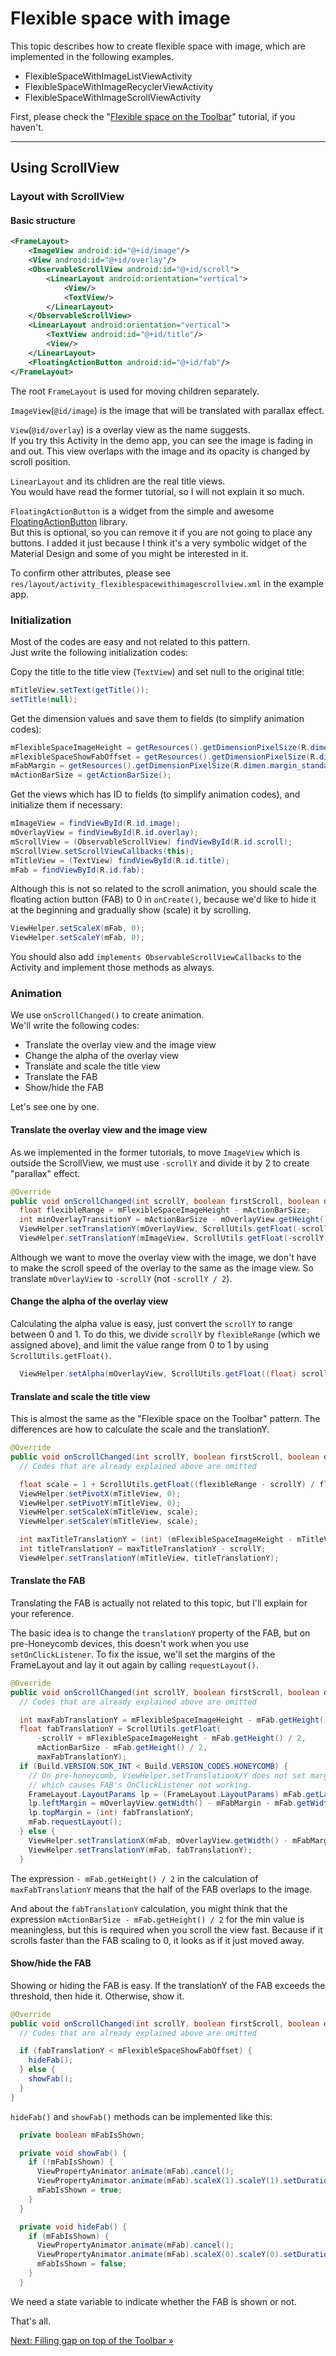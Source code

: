 # Flexible space with image

This topic describes how to create flexible space with image,
which are implemented in the following examples.

* FlexibleSpaceWithImageListViewActivity
* FlexibleSpaceWithImageRecyclerViewActivity
* FlexibleSpaceWithImageScrollViewActivity

First, please check the "[Flexible space on the Toolbar](../../docs/basic/flexible-space-toolbar.md)"
tutorial, if you haven't.  

---

## Using ScrollView

### Layout with ScrollView

#### Basic structure

```xml
<FrameLayout>
    <ImageView android:id="@+id/image"/>
    <View android:id="@+id/overlay"/>
    <ObservableScrollView android:id="@+id/scroll">
        <LinearLayout android:orientation="vertical">
            <View/>
            <TextView/>
        </LinearLayout>
    </ObservableScrollView>
    <LinearLayout android:orientation="vertical">
        <TextView android:id="@+id/title"/>
        <View/>
    </LinearLayout>
    <FloatingActionButton android:id="@+id/fab"/>
</FrameLayout>
```

The root `FrameLayout` is used for moving children separately.

`ImageView`(`@id/image`) is the image that will be translated with parallax effect.

`View`(`@id/overlay`) is a overlay view as the name suggests.  
If you try this Activity in the demo app, you can see the image is fading in and out.
This view overlaps with the image and its opacity is changed by scroll position.

`LinearLayout` and its chlidren are the real title views.  
You would have read the former tutorial, so I will not explain it so much.

`FloatingActionButton` is a widget from the simple and awesome [FloatingActionButton](https://github.com/makovkastar/FloatingActionButton) library.  
But this is optional, so you can remove it if you are not going to place any buttons.
I added it just because I think it's a very symbolic widget of the Material Design
and some of you might be interested in it.

To confirm other attributes,
please see `res/layout/activity_flexiblespacewithimagescrollview.xml` in the example app.

### Initialization

Most of the codes are easy and not related to this pattern.  
Just write the following initialization codes:

Copy the title to the title view (`TextView`) and set null to the original title:

```java
mTitleView.setText(getTitle());
setTitle(null);
```

Get the dimension values and save them to fields (to simplify animation codes):

```Java
mFlexibleSpaceImageHeight = getResources().getDimensionPixelSize(R.dimen.flexible_space_image_height);
mFlexibleSpaceShowFabOffset = getResources().getDimensionPixelSize(R.dimen.flexible_space_show_fab_offset);
mFabMargin = getResources().getDimensionPixelSize(R.dimen.margin_standard);
mActionBarSize = getActionBarSize();
```

Get the views which has ID to fields (to simplify animation codes), and initialize them if necessary:

```java
mImageView = findViewById(R.id.image);
mOverlayView = findViewById(R.id.overlay);
mScrollView = (ObservableScrollView) findViewById(R.id.scroll);
mScrollView.setScrollViewCallbacks(this);
mTitleView = (TextView) findViewById(R.id.title);
mFab = findViewById(R.id.fab);
```

Although this is not so related to the scroll animation,
you should scale the floating action button (FAB) to 0 in `onCreate()`,
because we'd like to hide it at the beginning and gradually show (scale) it
by scrolling.

```java
ViewHelper.setScaleX(mFab, 0);
ViewHelper.setScaleY(mFab, 0);
```

You should also add `implements ObservableScrollViewCallbacks` to the Activity
and implement those methods as always.

### Animation

We use `onScrollChanged()` to create animation.  
We'll write the following codes:

* Translate the overlay view and the image view
* Change the alpha of the overlay view
* Translate and scale the title view
* Translate the FAB
* Show/hide the FAB

Let's see one by one.

#### Translate the overlay view and the image view

As we implemented in the former tutorials,
to move `ImageView` which is outside the ScrollView,
we must use `-scrollY` and divide it by 2 to create "parallax" effect.

```java
@Override
public void onScrollChanged(int scrollY, boolean firstScroll, boolean dragging) {
  float flexibleRange = mFlexibleSpaceImageHeight - mActionBarSize;
  int minOverlayTransitionY = mActionBarSize - mOverlayView.getHeight();
  ViewHelper.setTranslationY(mOverlayView, ScrollUtils.getFloat(-scrollY, minOverlayTransitionY, 0));
  ViewHelper.setTranslationY(mImageView, ScrollUtils.getFloat(-scrollY / 2, minOverlayTransitionY, 0));
```

Although we want to move the overlay view with the image,
we don't have to make the scroll speed of the overlay to the same as the image view.
So translate `mOverlayView` to `-scrollY` (not `-scrollY / 2`).

#### Change the alpha of the overlay view

Calculating the alpha value is easy, just convert the `scrollY` to range between 0 and 1.
To do this, we divide `scrollY` by `flexibleRange` (which we assigned above),
and limit the value range from 0 to 1 by using `ScrollUtils.getFloat()`.

```java
  ViewHelper.setAlpha(mOverlayView, ScrollUtils.getFloat((float) scrollY / flexibleRange, 0, 1));
```

#### Translate and scale the title view

This is almost the same as the "Flexible space on the Toolbar" pattern.
The differences are how to calculate the scale and the translationY.

```java
@Override
public void onScrollChanged(int scrollY, boolean firstScroll, boolean dragging) {
  // Codes that are already explained above are omitted

  float scale = 1 + ScrollUtils.getFloat((flexibleRange - scrollY) / flexibleRange, 0, MAX_TEXT_SCALE_DELTA);
  ViewHelper.setPivotX(mTitleView, 0);
  ViewHelper.setPivotY(mTitleView, 0);
  ViewHelper.setScaleX(mTitleView, scale);
  ViewHelper.setScaleY(mTitleView, scale);

  int maxTitleTranslationY = (int) (mFlexibleSpaceImageHeight - mTitleView.getHeight() * scale);
  int titleTranslationY = maxTitleTranslationY - scrollY;
  ViewHelper.setTranslationY(mTitleView, titleTranslationY);
```

#### Translate the FAB

Translating the FAB is actually not related to this topic, but I'll explain for your reference.

The basic idea is to change the `translationY` property of the FAB,
but on pre-Honeycomb devices, this doesn't work when you use `setOnClickListener`.
To fix the issue, we'll set the margins of the FrameLayout and lay it out again by calling `requestLayout()`.

```java
@Override
public void onScrollChanged(int scrollY, boolean firstScroll, boolean dragging) {
  // Codes that are already explained above are omitted

  int maxFabTranslationY = mFlexibleSpaceImageHeight - mFab.getHeight() / 2;
  float fabTranslationY = ScrollUtils.getFloat(
      -scrollY + mFlexibleSpaceImageHeight - mFab.getHeight() / 2,
      mActionBarSize - mFab.getHeight() / 2,
      maxFabTranslationY);
  if (Build.VERSION.SDK_INT < Build.VERSION_CODES.HONEYCOMB) {
    // On pre-honeycomb, ViewHelper.setTranslationX/Y does not set margin,
    // which causes FAB's OnClickListener not working.
    FrameLayout.LayoutParams lp = (FrameLayout.LayoutParams) mFab.getLayoutParams();
    lp.leftMargin = mOverlayView.getWidth() - mFabMargin - mFab.getWidth();
    lp.topMargin = (int) fabTranslationY;
    mFab.requestLayout();
  } else {
    ViewHelper.setTranslationX(mFab, mOverlayView.getWidth() - mFabMargin - mFab.getWidth());
    ViewHelper.setTranslationY(mFab, fabTranslationY);
  }
```

The expression `- mFab.getHeight() / 2` in the calculation of `maxFabTranslationY` means
that the half of the FAB overlaps to the image.

And about the `fabTranslationY` calculation,
you might think that the expression `mActionBarSize - mFab.getHeight() / 2` for the min value
is meaningless, but this is required when you scroll the view fast.
Because if it scrolls faster than the FAB scaling to 0, it looks as if it just moved away.

#### Show/hide the FAB

Showing or hiding the FAB is easy.
If the translationY of the FAB exceeds the threshold, then hide it.
Otherwise, show it.

```java
@Override
public void onScrollChanged(int scrollY, boolean firstScroll, boolean dragging) {
  // Codes that are already explained above are omitted

  if (fabTranslationY < mFlexibleSpaceShowFabOffset) {
    hideFab();
  } else {
    showFab();
  }
}
```

`hideFab()` and `showFab()` methods can be implemented like this:

```java
  private boolean mFabIsShown;

  private void showFab() {
    if (!mFabIsShown) {
      ViewPropertyAnimator.animate(mFab).cancel();
      ViewPropertyAnimator.animate(mFab).scaleX(1).scaleY(1).setDuration(200).start();
      mFabIsShown = true;
    }
  }

  private void hideFab() {
    if (mFabIsShown) {
      ViewPropertyAnimator.animate(mFab).cancel();
      ViewPropertyAnimator.animate(mFab).scaleX(0).scaleY(0).setDuration(200).start();
      mFabIsShown = false;
    }
  }
```

We need a state variable to indicate whether the FAB is shown or not.

That's all.

[Next: Filling gap on top of the Toolbar &raquo;](../../docs/basic/filling-gap.md)
